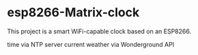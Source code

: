 # esp8266-Matrix-clock
This project is a smart WiFi-capable clock based on an ESP8266.

  time via NTP server
  current weather via Wonderground API
